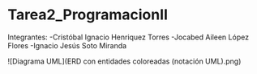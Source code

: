 # Tarea2_ProgramacionII

Integrantes: 
-Cristóbal Ignacio Henriquez Torres
-Jocabed Aileen López Flores
-Ignacio Jesús Soto Miranda

![Diagrama UML](ERD con entidades coloreadas (notación UML).png)


